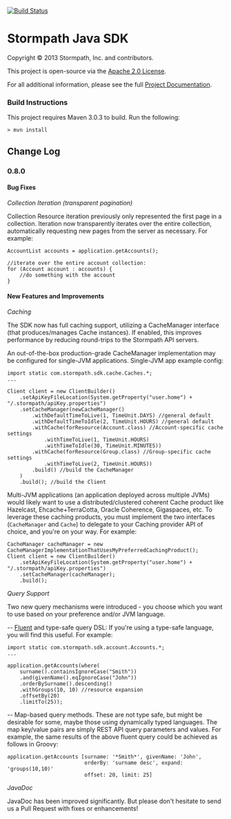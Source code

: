 [![Build Status](https://api.travis-ci.org/stormpath/stormpath-sdk-java.png?branch=master)](https://travis-ci.org/stormpath/stormpath-sdk-java)

# Stormpath Java SDK #

Copyright &copy; 2013 Stormpath, Inc. and contributors.

This project is open-source via the [Apache 2.0 License](http://www.apache.org/licenses/LICENSE-2.0).

For all additional information, please see the full [Project Documentation](https://www.stormpath.com/docs/java/product-guide).

### Build Instructions ###

This project requires Maven 3.0.3 to build.  Run the following:

`> mvn install`

## Change Log ##

### 0.8.0 ###

#### Bug Fixes ####

*Collection Iteration (transparent pagination)*

Collection Resource iteration previously only represented the first page in a collection.  Iteration now transparently iterates over the entire collection, automatically requesting new pages from the server as necessary.  For example:

    AccountList accounts = application.getAccounts();

    //iterate over the entire account collection:
    for (Account account : accounts) {
        //do something with the account
    }


#### New Features and Improvements ####

*Caching*

The SDK now has full caching support, utilizing a CacheManager interface (that produces/manages Cache instances).  If enabled, this improves performance by reducing round-trips to the Stormpath API servers.

An out-of-the-box production-grade CacheManager implementation may be configured for single-JVM applications.  Single-JVM app example config:

    import static com.stormpath.sdk.cache.Caches.*;
    ...

    Client client = new ClientBuilder()
        .setApiKeyFileLocation(System.getProperty("user.home") + "/.stormpath/apiKey.properties")
        .setCacheManager(newCacheManager()
            .withDefaultTimeToLive(1, TimeUnit.DAYS) //general default
            .withDefaultTimeToIdle(2, TimeUnit.HOURS) //general default
            .withCache(forResource(Account.class) //Account-specific cache settings
                .withTimeToLive(1, TimeUnit.HOURS)
                .withTimeToIdle(30, TimeUnit.MINUTES))
            .withCache(forResource(Group.class) //Group-specific cache settings
                .withTimeToLive(2, TimeUnit.HOURS))
            .build() //build the CacheManager
        )
        .build(); //build the Client

Multi-JVM applications (an application deployed across multiple JVMs) would likely want to use a distributed/clustered coherent Cache product like Hazelcast, Ehcache+TerraCotta, Oracle Coherence, Gigaspaces, etc.  To leverage these caching products, you must implement the two interfaces (`CacheManager` and `Cache`) to delegate to your Caching provider API of choice, and you're on your way.  For example:

    CacheManager cacheManager = new CacheManagerImplementationThatUsesMyPreferredCachingProduct();
    Client client = new ClientBuilder()
        .setApiKeyFileLocation(System.getProperty("user.home") + "/.stormpath/apiKey.properties")
        .setCacheManager(cacheManager);
        .build();

*Query Support*

Two new query mechanisms were introduced - you choose which you want to use based on your preference and/or JVM language.

-- [Fluent](http://en.wikipedia.org/wiki/Fluent_interface) and type-safe query DSL: If you're using a type-safe language, you will find this useful.  For example:

    import static com.stormpath.sdk.account.Accounts.*;
    ...

    application.getAccounts(where(
        surname().containsIgnoreCase("Smith"))
        .and(givenName().eqIgnoreCase("John"))
        .orderBySurname().descending()
        .withGroups(10, 10) //resource expansion
        .offsetBy(20)
        .limitTo(25));

-- Map-based query methods.  These are not type safe, but might be desirable for some, maybe those using dynamically typed languages.  The map key/value pairs are simply REST API query parameters and values.  For example, the same results of the above fluent query could be achieved as follows in Groovy:

    application.getAccounts [surname: '*Smith*', givenName: 'John',
                             orderBy: 'surname desc', expand: 'groups(10,10)'
                             offset: 20, limit: 25]

*JavaDoc*

JavaDoc has been improved significantly.  But please don't hesitate to send us a Pull Request with fixes or enhancements!




